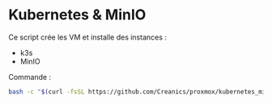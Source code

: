 # Kubernetes & MinIO

Ce script crée les VM et installe des instances :
- k3s
- MinIO

Commande :
```bash
bash -c "$(curl -fsSL https://github.com/Creanics/proxmox/kubernetes_minio/k3s-minio.sh)"
```